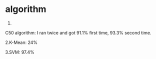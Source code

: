 # algorithm

1.
C50 algorithm: I ran twice and got 91.1% first time, 93.3% second time. 

2.K-Mean: 24%

3.SVM: 97.4%
